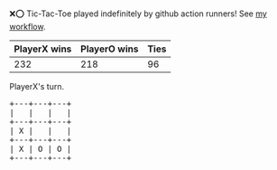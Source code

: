 :x::o: Tic-Tac-Toe played indefinitely by github action runners! See [my workflow](.github/workflows/play.yaml).

|PlayerX wins|PlayerO wins|Ties|
|-|-|-|
|232|218|96|

PlayerX's turn.

<pre>
+---+---+---+
|   |   |   |
+---+---+---+
| X |   |   |
+---+---+---+
| X | O | O |
+---+---+---+
</pre>